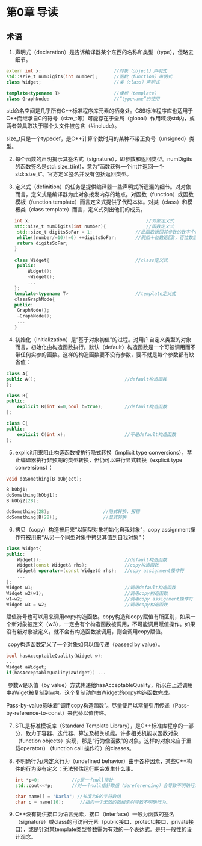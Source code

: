 # 第0章 导读

## 术语

1. 声明式（declaration）是告诉编译器某个东西的名称和类型（type），但略去细节。

```C++
extern int x;							//对象（object）声明式
std::szie_t numDigits(int number);		//函数（function）声明式
class Widget;							//类（class）声明式

template<typename T>					//模板（template）
class GraphNode;						//“typename”的使用
```

​		std命名空间是几乎所有C++标准程序库元素的栖身处。C89标准程序库也适用于C++而继承自C的符号（size_t等）可能存在于全局（global）作用域或std内，或两者兼具取决于哪个头文件被包含（#include）。

​		size_t只是一个typedef，是C++计算个数时用的某种不带正负号（unsigned）类型。

2. 每个函数的声明揭示其签名式（signature），即参数和返回类型。numDigits的函数签名是std::size_t(int)，意为“函数获得一个int并返回一个std::size_t”。官方定义签名并没有包括返回类型。

3. 定义式（definition）的任务是提供编译器一些声明式所遗漏的细节。对对象而言，定义式是编译器为此对象拨发内存的地点。对函数（function）或函数模板（function template）而言定义式提供了代码本体。对类（class）和模板类（class template）而言，定义式列出他们的成员。

```c++
   int x;											//对象定义式
   std::size_t numDigits(int number){				//函数定义式
   	std::size_t digitsSoFar = 1;				//此函数返回其参数的数字个数
   	while((number/=10)!=0) ++digitsSoFar;		//例如十位数返回2，百位数返回3
   	return digitsSoFar;
   }
   
   class Widget{								//class定义式
   	public:
   		Widget();
   		~Widget();
   		...
   };
   template<typename T>							//template定义式
   classGraphNode{
   public:
   	GraphNode();
   	~GraphNode();
   	...
   }
```

4. 初始化（initialization）是“基于对象初值”的过程。对用户自定义类型的对象而言，初始化由构造函数执行。默认（default）构造函数是一个可被调用而不带任何实参的函数。这样的构造函数要不没有参数，要不就是每个参数都有缺省值：

```c++
class A{
public A();									//default构造函数
};

class B{
public:
	explicit B(int x=0,bool b=true);		//default构造函数
};

class C{
public:
    explicit C(int x);						//不是default构造函数
};
```

5. explicit用来阻止构造函数被执行隐式转换（implicit type conversions），禁止编译器执行非预期的类型转换，但仍可以进行显式转换（explicit type conversions）：

```c++
void doSomething(B bObject);

B bObj1;
doSomething(bObj1);					
B bObj2(28); 								

doSomething(28);					//隐式转换，报错
doSomething(B(28));					//显式转换


```

6. 拷贝（copy）构造被用来“以同型对象初始化自我对象”，copy assignment操作符被用来“从另一个同型对象中拷贝其值到自我对象”：

   

```c++
class Widget{
public:
    Widget();								//default构造函数
    Widget(const Widget& rhs);				//copy构造函数
    Widget& operator=(const Widget& rhs);	//copy assignment操作符
    ...
};
Widget w1;									//调用default构造函数
Widget w2(w1);								//调用copy构造函数
w1=w2;										//调用copy assignment操作符
Widget w3 = w2;								//调用copy构造函数
```

​		赋值符号也可以用来调用copy构造函数。copy构造和copy赋值有所区别，如果一个新对象被定义（w3），一定会有个构造函数被调用，不可能调用赋值操作。如果没有新对象被定义，就不会有构造函数被调用，则会调用copy赋值。

​		copy构造函数定义了一个对象如何以值传递（passed by value）。

```c++
bool hasAcceptableQuality(Widget w);
...
Widget aWidget;
if(hasAcceptableQuality(aWidget)) ...
```

​		参数w是以值（by value）方式传递给hasAcceptableQuality，所以在上述调用中aWiget被复制到w内。这个复制动作由Widget的copy构造函数完成。

​		Pass-by-value意味着“调用copy构造函数”。尽量使用以常量引用传递（Pass-by-reference-to-const）来代替以值传递。

7. STL是标准模板库（Standard Template Library），是C++标准库程序的一部分，致力于容器、迭代器、算法及相关机能。许多相关机能以函数对象（function objects）实现，那是“行为像函数”的对象。这样的对象来自于重载operator() （function call 操作符）的classes。

8. 不明确行为/未定义行为（undefined behavior）由于各种因素，某些C++构件的行为没有定义：无法预估运行期会发生什么事。

   ```c++
   int *p=0;			//p是一个null指针
   std::cout<<*p;		//对一个null指针取值（dereferencing）会导致不明确行为
   
   char name[] = "Darla"; //长度为6的字符数组
   char c = name[10];	   //指向一个无效的数组索引导致不明确行为。
   ```

9. C++没有提供接口为语言元素，接口（interface）一般为函数的签名（signature）或class的可访问元素（public接口，protectd接口，private接口），或是针对某template类型参数需为有效的一个表达式。是只一般性的设计观念。